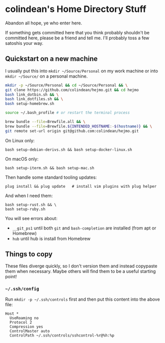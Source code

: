 # colindean's Home Directory Stuff

Abandon all hope, ye who enter here.

If something gets committed here that you think probably shouldn't be committed
here, please be a friend and tell me. I'll probably toss a few satoshis your
way.

## Quickstart on a new machine

I usually put this into `mkdir ~/Source/Personal` on my work machine or into `mkdir ~/Source/` on a personal machine.

```bash
mkdir -p ~/Source/Personal && cd ~/Source/Personal && \
git clone https://github.com/colindean/hejmo.git && cd hejmo
bash link_dotbin.sh && \
bash link_dotfiles.sh && \
bash setup-homebrew.sh

source ~/.bash_profile # or restart the terminal process

brew bundle --file=Brewfile.all && \
brew bundle --file=Brewfile.${INTENDED_HOSTNAME:-$(hostname)} && \
git remote set-url origin git@github.com:colindean/hejmo.git
```

On Linux only:

```
bash setup-debian-derivs.sh && bash setup-docker-linux.sh
```

On macOS only:

```
bash setup-iterm.sh && bash setup-mac.sh
```

Then handle some standard tooling updates:

```
plug install && plug update   # install vim plugins with plug helper
```

And when I need them:


```
bash setup-rust.sh && \
bash setup-ruby.sh
```

You will see errors about:

* `__git_ps1` until both `git` and `bash-completion` are installed (from apt or Homebrew)
* `hub` until hub is install from Homebrew

## Things to copy

These files diverge quickly, so I don't version them and instead copypaste them when necessary. Maybe others will find them to be a useful starting point!

### `~/.ssh/config`

Run `mkdir -p ~/.ssh/controls` first and then put this content into the above file:

```
Host *
  UseRoaming no
  Protocol 2
  Compression yes
  ControlMaster auto
  ControlPath ~/.ssh/controls/sshcontrol-%r@%h:%p
```
